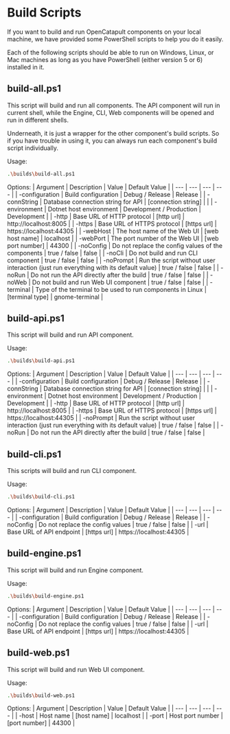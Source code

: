 # Build Scripts

If you want to build and run OpenCatapult components on your local machine, we have provided some PowerShell scripts to help you do it easily.

Each of the following scripts should be able to run on Windows, Linux, or Mac machines as long as you have PowerShell (either version 5 or 6) installed in it.

## build-all.ps1

This script will build and run all components. The API component will run in current shell, while the Engine, CLI, Web components will be opened and run in different shells.

Underneath, it is just a wrapper for the other component's build scripts. So if you have trouble in using it, you can always run each component's build script individually.

Usage:
```sh
.\builds\build-all.ps1
```

Options:
| Argument | Description | Value | Default Value |
| --- | --- | --- | --- |
| -configuration | Build configuration | Debug / Release | Release |
| -connString | Database connection string for API | [connection string] | |
| -environment | Dotnet host environment | Development / Production | Development |
| -http | Base URL of HTTP protocol | [http url] | http://localhost:8005 |
| -https | Base URL of HTTPS protocol | [https url] | https://localhost:44305 |
| -webHost | The host name of the Web UI | [web host name] | localhost |
| -webPort | The port number of the Web UI | [web port number] | 44300 |
| -noConfig | Do not replace the config values of the components | true / false | false |
| -noCli | Do not build and run CLI component | true / false | false |
| -noPrompt | Run the script without user interaction (just run everything with its default value) | true / false | false |
| -noRun | Do not run the API directly after the build | true / false | false |
| -noWeb | Do not build and run Web UI component | true / false | false |
| -terminal | Type of the terminal to be used to run components in Linux | [terminal type] | gnome-terminal |

## build-api.ps1

This script will build and run API component.

Usage:
```sh
.\builds\build-api.ps1
```

Options:
| Argument | Description | Value | Default Value |
| --- | --- | --- | --- |
| -configuration | Build configuration | Debug / Release | Release |
| -connString | Database connection string for API | [connection string] | |
| -environment | Dotnet host environment | Development / Production | Development |
| -http | Base URL of HTTP protocol | [http url] | http://localhost:8005 |
| -https | Base URL of HTTPS protocol | [https url] | https://localhost:44305 |
| -noPrompt | Run the script without user interaction (just run everything with its default value) | true / false | false |
| -noRun | Do not run the API directly after the build | true / false | false |

## build-cli.ps1

This scripts will build and run CLI component.

Usage:
```sh
.\builds\build-cli.ps1
```

Options:
| Argument | Description | Value | Default Value |
| --- | --- | --- | --- |
| -configuration | Build configuration | Debug / Release | Release |
| -noConfig | Do not replace the config values | true / false | false |
| -url | Base URL of API endpoint | [https url] | https://localhost:44305 |

## build-engine.ps1

This script will build and run Engine component.

Usage:
```sh
.\builds\build-engine.ps1
```

Options:
| Argument | Description | Value | Default Value |
| --- | --- | --- | --- |
| -configuration | Build configuration | Debug / Release | Release |
| -noConfig | Do not replace the config values | true / false | false |
| -url | Base URL of API endpoint | [https url] | https://localhost:44305 |

## build-web.ps1

This script will build and run Web UI component.

Usage:
```sh
.\builds\build-web.ps1
```

Options:
| Argument | Description | Value | Default Value |
| --- | --- | --- | --- |
| -host | Host name | [host name] | localhost |
| -port | Host port number | [port number] | 44300 |